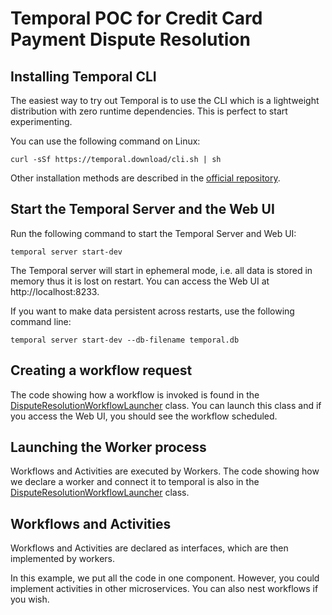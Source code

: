 # Temporal POC for Credit Card Payment Dispute Resolution


## Installing Temporal CLI
The easiest way to try out Temporal is to use the CLI which is a lightweight distribution with zero runtime dependencies. This is perfect to start experimenting.

You can use the following command on Linux:

```
curl -sSf https://temporal.download/cli.sh | sh
```

Other installation methods are described in the [official repository](https://github.com/temporalio/cli).

## Start the Temporal Server and the Web UI

Run the following command to start the Temporal Server and Web UI:

```
temporal server start-dev
```

The Temporal server will start in ephemeral mode, i.e. all data is stored in memory thus it is lost on restart. You can access the Web UI at http://localhost:8233.

If you want to make data persistent across restarts, use the following command line:

```
temporal server start-dev --db-filename temporal.db
```

## Creating a workflow request
The code showing how a workflow is invoked is found in the [DisputeResolutionWorkflowLauncher](src/main/java/ca/sylenko/temporal/DisputeResolutionWorkflowLauncher.java) class. You can launch this class and if you access the Web UI, you should see the workflow scheduled.

## Launching the Worker process
Workflows and Activities are executed by Workers. The code showing how we declare a worker and connect it to temporal is also in the [DisputeResolutionWorkflowLauncher](src/main/java/ca/sylenko/temporal/DisputeResolutionWorkflowLauncher.java) class.

## Workflows and Activities
Workflows and Activities are declared as interfaces, which are then implemented by workers.

In this example, we put all the code in one component. However, you could implement activities in other microservices. You can also nest workflows if you wish.

